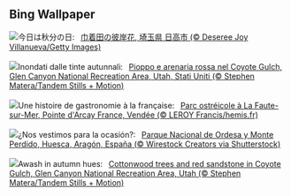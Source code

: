 ## Bing Wallpaper
![](https://www.bing.com/th?id=OHR.Qiufen2023_JA-JP6160561062_UHD.jpg&w=1000)今日は秋分の日:&nbsp;&ensp;[巾着田の彼岸花, 埼玉県 日高市 (© Deseree Joy Villanueva/Getty Images)](https://www.bing.com/th?id=OHR.Qiufen2023_JA-JP6160561062_UHD.jpg)
<br><br/>
![](https://www.bing.com/th?id=OHR.CottonwoodCanyon_IT-IT2280037969_UHD.jpg&w=1000)Inondati dalle tinte autunnali:&nbsp;&ensp;[Pioppo e arenaria rossa nel Coyote Gulch, Glen Canyon National Recreation Area, Utah, Stati Uniti (© Stephen Matera/Tandem Stills + Motion)](https://www.bing.com/th?id=OHR.CottonwoodCanyon_IT-IT2280037969_UHD.jpg)
<br><br/>
![](https://www.bing.com/th?id=OHR.GastronomyDay_FR-FR7756533791_UHD.jpg&w=1000)Une histoire de gastronomie à la française:&nbsp;&ensp;[Parc ostréicole à La Faute-sur-Mer, Pointe d'Arcay France, Vendée (© LEROY Francis/hemis.fr)](https://www.bing.com/th?id=OHR.GastronomyDay_FR-FR7756533791_UHD.jpg)
<br><br/>
![](https://www.bing.com/th?id=OHR.EquinocioOtono_ES-ES3613916413_UHD.jpg&w=1000)¿Nos vestimos para la ocasión?:&nbsp;&ensp;[Parque Nacional de Ordesa y Monte Perdido, Huesca, Aragón, España (© Wirestock Creators via Shutterstock)](https://www.bing.com/th?id=OHR.EquinocioOtono_ES-ES3613916413_UHD.jpg)
<br><br/>
![](https://www.bing.com/th?id=OHR.CottonwoodCanyon_EN-GB8971789490_UHD.jpg&w=1000)Awash in autumn hues:&nbsp;&ensp;[Cottonwood trees and red sandstone in Coyote Gulch, Glen Canyon National Recreation Area, Utah (© Stephen Matera/Tandem Stills + Motion)](https://www.bing.com/th?id=OHR.CottonwoodCanyon_EN-GB8971789490_UHD.jpg)
<br><br/>
